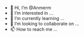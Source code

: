 - 👋 Hi, I’m @Anmerm
- 👀 I’m interested in ...
- 🌱 I’m currently learning ...
- 💞️ I’m looking to collaborate on ...
- 📫 How to reach me ...

<!---
Anmerm/Anmerm is a ✨ special ✨ repository because its `README.md` (this file) appears on your GitHub profile.
You can click the Preview link to take a look at your changes.
--->
